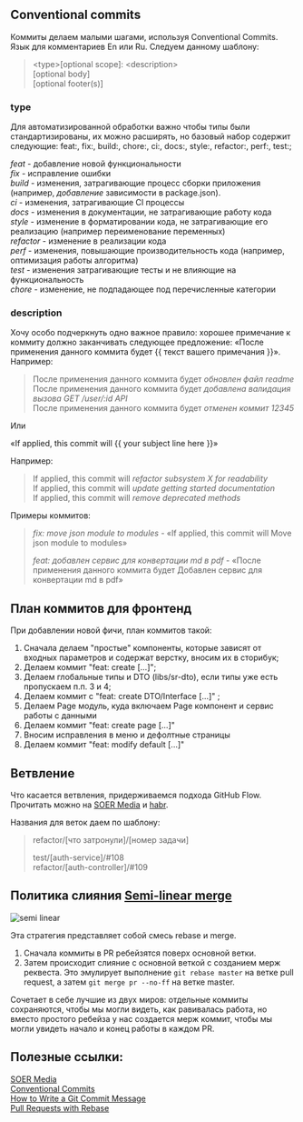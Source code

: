## Conventional commits

Коммиты делаем малыми шагами, используя Conventional Commits.
Язык для комментариев En или Ru.
Следуем данному шаблону:

> \<type>[optional scope]: \<description>  
 [optional body]  
 [optional footer(s)]  

### type

Для автоматизированной обработки важно чтобы типы были стандартизированы, их можно расширять, но базовый набор содержит следующие: feat:, fix:, build:, chore:, ci:, docs:, style:, refactor:, perf:, test:;  
  
*feat* - добавление новой функциональности    
*fix* - исправление ошибки  
*build* - изменения, затрагивающие процесс сборки приложения (например, *добавление* зависимости в package.json).  
*ci* - изменения, затрагивающие CI процессы  
*docs* - изменения в документации, не затрагивающие работу кода  
*style* - изменение в форматировании кода, не затрагивающие его реализацию (например переименование переменных)  
*refactor* - изменение в реализации кода  
*perf* - изменения, повышающие производительность кода (например, оптимизация работы алгоритма)  
*test* - изменения затрагивающие тесты и не влияющие на функциональность  
*chore* - изменение, не подпадающее под перечисленные категории   

### description 

Хочу особо подчеркнуть одно важное правило: хорошее примечание к коммиту должно заканчивать следующее предложение: 
«После применения данного коммита будет {{ текст вашего примечания }}». Например:

> После применения данного коммита будет *обновлен файл readme*  
После применения данного коммита будет *добавлена валидация вызова GET /user/:id API*  
После применения данного коммита будет *отменен коммит 12345*  

Или

«If applied, this commit will {{ your subject line here }}»

Например:

>If applied, this commit will *refactor subsystem X for readability*  
If applied, this commit will *update getting started documentation*  
If applied, this commit will *remove deprecated methods*  


Примеры коммитов:
> *fix: move json module to modules* - «If applied, this commit will Move json module to modules»
> 
> *feat: добавлен сервис для конвертации md в pdf* - «После применения данного коммита будет Добавлен сервис для конвертации md в pdf»  

## План коммитов для фронтенд
При добавлении новой фичи, план коммитов такой:

1. Сначала делаем "простые" компоненты, которые зависят от входных параметров и содержат верстку, вносим их в сторибук;
2. Делаем коммит "feat: create [...]";
3. Делаем глобальные типы и DTO (libs/sr-dto), если типы уже есть пропускаем п.п. 3 и 4;
4. Делаем коммит с "feat: create DTO/Interface [...]" ;
5. Делаем Page модуль, куда включаем Page компонент и сервис работы с данными
6. Делаем коммит "feat: create page [...]"
7. Вносим исправления в меню и дефолтные страницы
8. Делаем коммит "feat: modify default [...]"
## Ветвление

Что касается ветвления, придерживаемся подхода GitHub Flow. Прочитать можно на [SOER Media](https://s0er.ru/documents/workbook/3185) и [habr](https://habr.com/ru/post/346066/).

Названия для веток даем по шаблону:

> refactor/[что затронули]/[номер задачи]
> 
> test/[auth-service]/#108  
> refactor/[auth-controller]/#109
  
## Политика слияния [Semi-linear merge](https://devblogs.microsoft.com/devops/pull-requests-with-rebase/)

![semi linear](https://devblogs.microsoft.com/devops/wp-content/uploads/sites/6/2019/04/semilinear-1.gif)

Эта стратегия представляет собой смесь rebase и merge.  
1. Сначала коммиты в PR ребейзятся поверх основной ветки.
2.  Затем происходит слияние с основной веткой с созданием мерж реквеста. Это эмулирует выполнение `git rebase master` на ветке pull request, а затем `git merge pr --no-ff` на ветке master.  
   
Сочетает в себе лучшие из двух миров: отдельные коммиты сохраняются, чтобы мы могли видеть, как равивалась работа, но вместо простого ребейза у нас создается мерж коммит, чтобы мы могли увидеть начало и конец работы в каждом PR.

## Полезные ссылки:
[SOER Media](https://s0er.ru/documents/workbook/3185)  
[Conventional Commits](https://www.conventionalcommits.org/en/v1.0.0/)  
[How to Write a Git Commit Message](https://cbea.ms/git-commit/)  
[Pull Requests with Rebase](https://devblogs.microsoft.com/devops/pull-requests-with-rebase/)  
